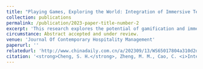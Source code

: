 ```yaml
---
title: "Playing Games, Exploring the World: Integration of Immersive Technology and Gamification Affordance."
collection: publications
permalink: /publication/2023-paper-title-number-2
excerpt: 'This research explores the potential of gamification and immersive technology to enhance user engagement within the tourism industry. Specifically, it examines the integration of gaming with tourism through an analysis of the AR game published by the 19th Asian Games Official. With the aid of in-depth interviews and online surveys, the study proposes a theoretical model and framework, "Gamification Affordance-Customer Experience-Behavior". '
circumstance: Abstract accepted and under review.
venue: 'Journal Of Contemporary Hospitality Management'
paperurl: ''
relatedurl: 'http://www.chinadaily.com.cn/a/202309/13/WS65017804a310d2dce4bb5892.html'
citation: '<strong>Cheng, S. H.</strong>, Zheng, M. M., Cao, C. <i>International journal of Contemporary Hospitality Management (SSCI Q1, If=11.1, ABS3)</i>, Abstract accepted and under review.'
---
```




